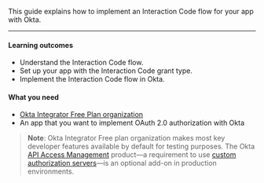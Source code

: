 This guide explains how to implement an Interaction Code flow for your app with Okta.

---

#### Learning outcomes

* Understand the Interaction Code flow.
* Set up your app with the Interaction Code grant type.
* Implement the Interaction Code flow in Okta.

#### What you need

* [Okta Integrator Free Plan organization](/signup)
* An app that you want to implement OAuth 2.0 authorization with Okta

> **Note**: Okta Integrator Free plan organization makes most key developer features available by default for testing purposes. The Okta [API Access Management](/docs/concepts/api-access-management/) product&mdash;a requirement to use [custom authorization servers](/docs/concepts/auth-servers/#custom-authorization-server)&mdash;is an optional add-on in production environments.

